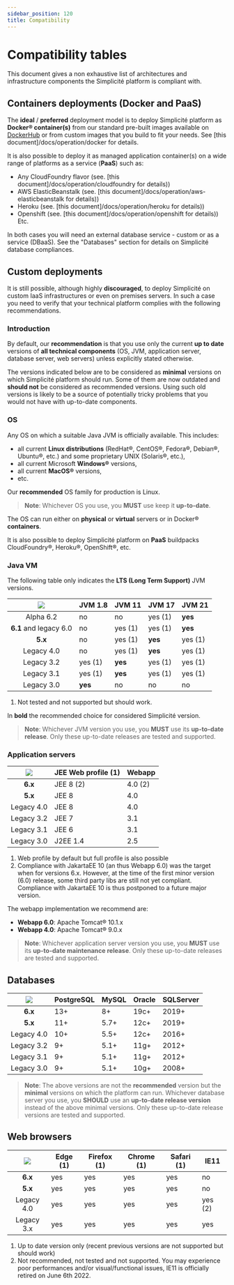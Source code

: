 ```yaml
---
sidebar_position: 120
title: Compatibility
---
```


Compatibility tables
=================

This document gives a non exhaustive list of architectures and infrastructure components the Simplicité platform is compliant with.

Containers deployments (Docker and PaaS)
----------------------------------------

The **ideal** / **preferred** deployment model is to deploy Simplicit&eacute; platform as **Docker&reg; container(s)**
from our standard pre-built images available on [DockerHub](https://hub.docker.com/r/simplicite/) or from custom images that you build to fit your needs.
See [this document]/docs/operation/docker for details.

It is also possible to deploy it as managed application container(s) on a wide range of platforms as a service (**PaaS**) such as:

- Any CloudFoundry flavor (see. [this document]/docs/operation/cloudfoundry for details))
- AWS ElasticBeanstalk (see. [this document]/docs/operation/aws-elasticbeanstalk for details))
- Heroku (see. [this document]/docs/operation/heroku for details))
- Openshift (see. [this document]/docs/operation/openshift for details))
Etc.

In both cases you will need an external database service - custom or as a service (DBaaS).
See the "Databases" section for details on Simplicit&eacute; database compliances.

Custom deployments
------------------

It is still possible, although highly **discouraged**, to deploy Simplicit&eacute; on custom IaaS infrastructures or even on premises servers.
In such a case you need to verify that your technical platform complies with the following recommendations.

### Introduction

By default, our **recommendation** is that you use only the current **up to date** versions of **all technical components**
(OS, JVM, application server, database server, web servers) unless explicitly stated otherwise.

The versions indicated below are to be considered as **minimal** versions on which Simplicit&eacute; platform should run.
Some of them are now outdated and **should not** be considered as recommended versions.
Using such old versions is likely to be a source of potentially tricky problems that you would not have with up-to-date components.

<h3 id="os">OS</h3>

Any OS on which a suitable Java JVM is officially available. This includes:

- all current **Linux distributions** (RedHat&reg;, CentOS&reg;, Fedora&reg;, Debian&reg;, Ubuntu&reg;, etc.) and some proprietary UNIX (Solaris&reg;, etc.),
- all current Microsoft **Windows&reg;** versions,
- all current **MacOS&reg;** versions,
- etc.

Our **recommended** OS family for production is Linux.

> **Note**: Whichever OS you use, you **MUST** use keep it **up-to-date**.

The OS can run either on **physical** or **virtual** servers or in Docker&reg; **containers**.

It is also possible to deploy Simplicité platform on **PaaS** buildpacks CloudFoundry&reg;, Heroku&reg;, OpenShift&reg;, etc.

<h3 id="jvm">Java VM</h3>

The following table only indicates the **LTS (Long Term Support)** JVM versions.

| ![](https://platform.simplicite.io/logos/logo125.png) | JVM 1.8 | JVM 11  | JVM 17  | JVM 21  |
|:-----------------------------------------------------:|---------|---------|---------|---------|
| Alpha 6.2                                             | no      | no      | yes (1) | **yes** |
| **6.1** and legacy 6.0                                | no      | yes (1) | yes (1) | **yes** |
| **5.x**                                               | no      | yes (1) | **yes** | yes (1) |
| Legacy 4.0                                            | no      | yes (1) | **yes** | yes (1) |
| Legacy 3.2                                            | yes (1) | **yes** | yes (1) | yes (1) |
| Legacy 3.1                                            | yes (1) | **yes** | yes (1) | yes (1) |
| Legacy 3.0                                            | **yes** | no      | no      | no      |

1. Not tested and not supported but should work.

In **bold** the recommended choice for considered Simplicité version.

> **Note**: Whichever JVM version you use, you **MUST** use its **up-to-date release**.
> Only these up-to-date releases are tested and supported.

<h3 id="appservers">Application servers</h3>

| ![](https://platform.simplicite.io/logos/logo125.png) | JEE Web profile (1) | Webapp  |
|:-----------------------------------------------------:|---------------------|---------|
| **6.x**                                               | JEE 8 (2)           | 4.0 (2) |
| **5.x**                                               | JEE 8               | 4.0     |
| Legacy 4.0                                            | JEE 8               | 4.0     |
| Legacy 3.2                                            | JEE 7               | 3.1     |
| Legacy 3.1                                            | JEE 6               | 3.1     |
| Legacy 3.0                                            | J2EE 1.4            | 2.5     |

1. Web profile by default but full profile is also possible
2. Compliance with JakartaEE 10 (an thus Webapp 6.0) was the target when for versions 6.x.
However, at the time of the first minor version (6.0) release, some third party libs are still not yet compliant.
Compliance with JakartaEE 10 is thus postponed to a future major version.

The webapp implementation we recommend are:

* **Webapp 6.0**: Apache Tomcat&reg; 10.1.x
* **Webapp 4.0**: Apache Tomcat&reg; 9.0.x

> **Note**: Whichever application server version you use, you **MUST** use its  **up-to-date maintenance release**. 
> Only these up-to-date releases are tested and supported.

<h2 id="databases">Databases</h2>

| ![](https://platform.simplicite.io/logos/logo125.png) | PostgreSQL | MySQL | Oracle   | SQLServer |
|:-----------------------------------------------------:|------------|-------|----------|-----------|
| **6.x**                                               | 13+        | 8+    | 19c+     | 2019+     |
| **5.x**                                               | 11+        | 5.7+  | 12c+     | 2019+     |
| Legacy 4.0                                            | 10+        | 5.5+  | 12c+     | 2016+     |
| Legacy 3.2                                            | 9+         | 5.1+  | 11g+     | 2012+     |
| Legacy 3.1                                            | 9+         | 5.1+  | 11g+     | 2012+     |
| Legacy 3.0                                            | 9+         | 5.1+  | 10g+     | 2008+     |

> **Note**: The above versions are not the **recommended** version but the **minimal** versions on which the platform can run.
> Whichever database server you use, you **SHOULD** use an **up-to-date release version** instead of the above minimal versions.
> Only these up-to-date release versions are tested and supported.

<h2 id="browsers">Web browsers</h2>

| ![](https://platform.simplicite.io/logos/logo125.png) | Edge (1) |Firefox (1) | Chrome (1) | Safari (1) | IE11    |
|:-----------------------------------------------------:|----------|------------|------------|------------|---------|
| **6.x**                                               | yes      | yes        | yes        | yes        | no      |
| **5.x**                                               | yes      | yes        | yes        | yes        | no      |
| Legacy 4.0                                            | yes      | yes        | yes        | yes        | yes (2) |
| Legacy 3.x                                            | yes      | yes        | yes        | yes        | yes     |

1. Up to date version only (recent previous versions are not supported but should work)
2. Not recommended, not tested and not supported. You may experience poor performances and/or visual/functional issues, IE11 is officially retired on June 6th 2022.
